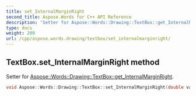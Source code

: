 ```yaml
---
title: set_InternalMarginRight
second_title: Aspose.Words for C++ API Reference
description: 'Setter for Aspose::Words::Drawing::TextBox::get_InternalMarginRight.'
type: docs
weight: 209
url: /cpp/aspose.words.drawing/textbox/set_internalmarginright/
---
```

## TextBox.set_InternalMarginRight method


Setter for [Aspose::Words::Drawing::TextBox::get_InternalMarginRight](../get_internalmarginright/).

```cpp
void Aspose::Words::Drawing::TextBox::set_InternalMarginRight(double value)
```

